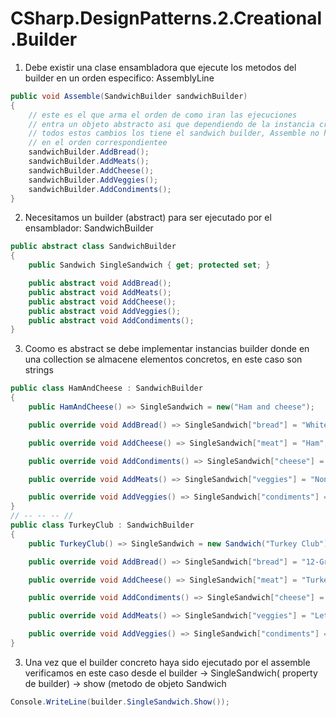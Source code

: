 # CSharp.DesignPatterns.2.Creational.Builder

1. Debe existir una clase ensambladora que ejecute los metodos del builder en un orden especifico: AssemblyLine
```csharp
public void Assemble(SandwichBuilder sandwichBuilder)
{
    // este es el que arma el orden de como iran las ejecuciones
    // entra un objeto abstracto asi que dependiendo de la instancia creada cambia su comportamiento
    // todos estos cambios los tiene el sandwich builder, Assemble no hace mas que ejecutar los metodos
    // en el orden correspondientee
    sandwichBuilder.AddBread();
    sandwichBuilder.AddMeats();
    sandwichBuilder.AddCheese();
    sandwichBuilder.AddVeggies();
    sandwichBuilder.AddCondiments();
}
```
2. Necesitamos un builder (abstract) para ser ejecutado por el ensamblador: SandwichBuilder
```csharp
public abstract class SandwichBuilder
{        
    public Sandwich SingleSandwich { get; protected set; }

    public abstract void AddBread();
    public abstract void AddMeats();
    public abstract void AddCheese();
    public abstract void AddVeggies();
    public abstract void AddCondiments();
}
```
3. Coomo es abstract se debe implementar instancias builder donde en una collection se almacene elementos concretos, en este caso son strings
```csharp
public class HamAndCheese : SandwichBuilder
{
    public HamAndCheese() => SingleSandwich = new("Ham and cheese");

    public override void AddBread() => SingleSandwich["bread"] = "White";        

    public override void AddCheese() => SingleSandwich["meat"] = "Ham";        

    public override void AddCondiments() => SingleSandwich["cheese"] = "American";

    public override void AddMeats() => SingleSandwich["veggies"] = "None";

    public override void AddVeggies() => SingleSandwich["condiments"] = "Mayo";        
}
// -- -- -- //
public class TurkeyClub : SandwichBuilder
{
    public TurkeyClub() => SingleSandwich = new Sandwich("Turkey Club");        

    public override void AddBread() => SingleSandwich["bread"] = "12-Grain";        

    public override void AddCheese() => SingleSandwich["meat"] = "Turkey";        

    public override void AddCondiments() => SingleSandwich["cheese"] = "Swiss";        

    public override void AddMeats() => SingleSandwich["veggies"] = "Lettuce, Tomato";        

    public override void AddVeggies() => SingleSandwich["condiments"] = "Mayo";        
}
```
3. Una vez que el builder concreto haya sido ejecutado por el assemble verificamos en este caso desde el builder -> SingleSandwich( property de builder) -> show (metodo de objeto Sandwich
```csharp
Console.WriteLine(builder.SingleSandwich.Show()); 
```
